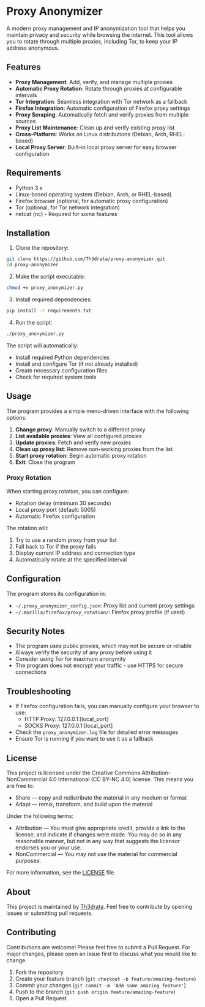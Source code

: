 # Proxy Anonymizer

A modern proxy management and IP anonymization tool that helps you maintain privacy and security while browsing the internet. This tool allows you to rotate through multiple proxies, including Tor, to keep your IP address anonymous.

## Features

- **Proxy Management**: Add, verify, and manage multiple proxies
- **Automatic Proxy Rotation**: Rotate through proxies at configurable intervals
- **Tor Integration**: Seamless integration with Tor network as a fallback
- **Firefox Integration**: Automatic configuration of Firefox proxy settings
- **Proxy Scraping**: Automatically fetch and verify proxies from multiple sources
- **Proxy List Maintenance**: Clean up and verify existing proxy list
- **Cross-Platform**: Works on Linux distributions (Debian, Arch, RHEL-based)
- **Local Proxy Server**: Built-in local proxy server for easy browser configuration

## Requirements

- Python 3.x
- Linux-based operating system (Debian, Arch, or RHEL-based)
- Firefox browser (optional, for automatic proxy configuration)
- Tor (optional, for Tor network integration)
- netcat (nc) - Required for some features

## Installation

1. Clone the repository:
```bash
git clone https://github.com/Th3drata/proxy-anonymizer.git
cd proxy-anonymizer
```

2. Make the script executable:
```bash
chmod +x proxy_anonymizer.py
```

3. Install required dependencies:
```bash
pip install -r requirements.txt
```

4. Run the script:
```bash
./proxy_anonymizer.py
```

The script will automatically:
- Install required Python dependencies
- Install and configure Tor (if not already installed)
- Create necessary configuration files
- Check for required system tools

## Usage

The program provides a simple menu-driven interface with the following options:

1. **Change proxy**: Manually switch to a different proxy
2. **List available proxies**: View all configured proxies
3. **Update proxies**: Fetch and verify new proxies
4. **Clean up proxy list**: Remove non-working proxies from the list
5. **Start proxy rotation**: Begin automatic proxy rotation
6. **Exit**: Close the program

### Proxy Rotation

When starting proxy rotation, you can configure:
- Rotation delay (minimum 30 seconds)
- Local proxy port (default: 5005)
- Automatic Firefox configuration

The rotation will:
1. Try to use a random proxy from your list
2. Fall back to Tor if the proxy fails
3. Display current IP address and connection type
4. Automatically rotate at the specified interval

## Configuration

The program stores its configuration in:
- `~/.proxy_anonymizer_config.json`: Proxy list and current proxy settings
- `~/.mozilla/firefox/proxy_rotation/`: Firefox proxy profile (if used)

## Security Notes

- The program uses public proxies, which may not be secure or reliable
- Always verify the security of any proxy before using it
- Consider using Tor for maximum anonymity
- The program does not encrypt your traffic - use HTTPS for secure connections

## Troubleshooting

- If Firefox configuration fails, you can manually configure your browser to use:
  - HTTP Proxy: 127.0.0.1:[local_port]
  - SOCKS Proxy: 127.0.0.1:[local_port]
- Check the `proxy_anonymizer.log` file for detailed error messages
- Ensure Tor is running if you want to use it as a fallback

## License

This project is licensed under the Creative Commons Attribution-NonCommercial 4.0 International (CC BY-NC 4.0) license. This means you are free to:

- Share — copy and redistribute the material in any medium or format
- Adapt — remix, transform, and build upon the material

Under the following terms:

- Attribution — You must give appropriate credit, provide a link to the license, and indicate if changes were made. You may do so in any reasonable manner, but not in any way that suggests the licensor endorses you or your use.
- NonCommercial — You may not use the material for commercial purposes.

For more information, see the [LICENSE](LICENSE) file.

## About

This project is maintained by [Th3drata](https://github.com/Th3drata). Feel free to contribute by opening issues or submitting pull requests.

## Contributing

Contributions are welcome! Please feel free to submit a Pull Request. For major changes, please open an issue first to discuss what you would like to change.

1. Fork the repository
2. Create your feature branch (`git checkout -b feature/amazing-feature`)
3. Commit your changes (`git commit -m 'Add some amazing feature'`)
4. Push to the branch (`git push origin feature/amazing-feature`)
5. Open a Pull Request 